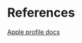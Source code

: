 # References

[Apple profile docs](https://developer.apple.com/documentation/devicemanagement/profile-specific_payload_keys)
